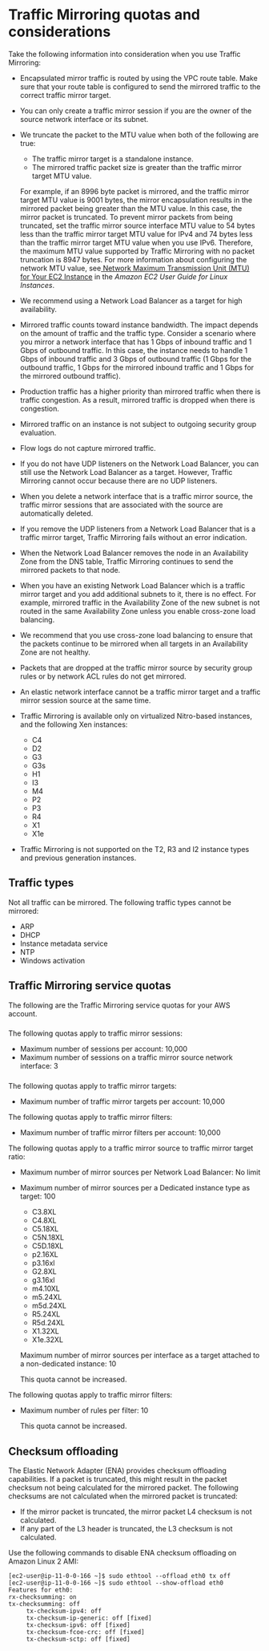 # Traffic Mirroring quotas and considerations<a name="traffic-mirroring-considerations"></a>

Take the following information into consideration when you use Traffic Mirroring:
+ Encapsulated mirror traffic is routed by using the VPC route table\. Make sure that your route table is configured to send the mirrored traffic to the correct traffic mirror target\. 
+ You can only create a traffic mirror session if you are the owner of the source network interface or its subnet\.
+ We truncate the packet to the MTU value when both of the following are true:
  + The traffic mirror target is a standalone instance\.
  + The mirrored traffic packet size is greater than the traffic mirror target MTU value\.

  For example, if an 8996 byte packet is mirrored, and the traffic mirror target MTU value is 9001 bytes, the mirror encapsulation results in the mirrored packet being greater than the MTU value\. In this case, the mirror packet is truncated\. To prevent mirror packets from being truncated, set the traffic mirror source interface MTU value to 54 bytes less than the traffic mirror target MTU value for IPv4 and 74 bytes less than the traffic mirror target MTU value when you use IPv6\. Therefore, the maximum MTU value supported by Traffic Mirroring with no packet truncation is 8947 bytes\. For more information about configuring the network MTU value, see[ Network Maximum Transmission Unit \(MTU\) for Your EC2 Instance](https://docs.aws.amazon.com/AWSEC2/latest/UserGuide/network_mtu.html) in the *Amazon EC2 User Guide for Linux Instances*\. 
+ We recommend using a Network Load Balancer as a target for high availability\. 
+ Mirrored traffic counts toward instance bandwidth\. The impact depends on the amount of traffic and the traffic type\. Consider a scenario where you mirror a network interface that has 1 Gbps of inbound traffic and 1 Gbps of outbound traffic\. In this case, the instance needs to handle 1 Gbps of inbound traffic and 3 Gbps of outbound traffic \(1 Gbps for the outbound traffic, 1 Gbps for the mirrored inbound traffic and 1 Gbps for the mirrored outbound traffic\)\.
+ Production traffic has a higher priority than mirrored traffic when there is traffic congestion\. As a result, mirrored traffic is dropped when there is congestion\.
+ Mirrored traffic on an instance is not subject to outgoing security group evaluation\.
+ Flow logs do not capture mirrored traffic\.
+ If you do not have UDP listeners on the Network Load Balancer, you can still use the Network Load Balancer as a target\. However, Traffic Mirroring cannot occur because there are no UDP listeners\.
+ When you delete a network interface that is a traffic mirror source, the traffic mirror sessions that are associated with the source are automatically deleted\.
+ If you remove the UDP listeners from a Network Load Balancer that is a traffic mirror target, Traffic Mirroring fails without an error indication\.
+ When the Network Load Balancer removes the node in an Availability Zone from the DNS table, Traffic Mirroring continues to send the mirrored packets to that node\. 
+  When you have an existing Network Load Balancer which is a traffic mirror target and you add additional subnets to it, there is no effect\. For example, mirrored traffic in the Availability Zone of the new subnet is not routed in the same Availability Zone unless you enable cross\-zone load balancing\.
+ We recommend that you use cross\-zone load balancing to ensure that the packets continue to be mirrored when all targets in an Availability Zone are not healthy\.
+ Packets that are dropped at the traffic mirror source by security group rules or by network ACL rules do not get mirrored\.
+ An elastic network interface cannot be a traffic mirror target and a traffic mirror session source at the same time\.
+ Traffic Mirroring is available only on virtualized Nitro\-based instances, and the following Xen instances: 
  + C4
  + D2
  + G3
  + G3s
  + H1
  + I3
  + M4
  + P2
  + P3 
  + R4
  + X1
  + X1e
+ Traffic Mirroring is not supported on the T2, R3 and I2 instance types and previous generation instances\.

## Traffic types<a name="traffic-mirroring-network-services"></a>

Not all traffic can be mirrored\. The following traffic types cannot be mirrored:
+ ARP
+ DHCP
+ Instance metadata service
+ NTP
+ Windows activation

## Traffic Mirroring service quotas<a name="traffic-mirroring-limits"></a>

The following are the Traffic Mirroring service quotas for your AWS account\. 

### <a name="traffic-mirroring-session-limits"></a>

The following quotas apply to traffic mirror sessions:
+ Maximum number of sessions per account: 10,000
+ Maximum number of sessions on a traffic mirror source network interface: 3

### <a name="traffic-mirroring-target-limits"></a>

The following quotas apply to traffic mirror targets:
+ Maximum number of traffic mirror targets per account: 10,000

The following quotas apply to traffic mirror filters:
+ Maximum number of traffic mirror filters per account: 10,000

The following quotas apply to a traffic mirror source to traffic mirror target ratio:
+ Maximum number of mirror sources per Network Load Balancer: No limit
+ Maximum number of mirror sources per a Dedicated instance type as target: 100
  + C3\.8XL
  + C4\.8XL
  + C5\.18XL
  + C5N\.18XL
  + C5D\.18XL
  + p2\.16XL
  + p3\.16xl
  + G2\.8XL
  + g3\.16xl
  + m4\.10XL
  + m5\.24XL
  + m5d\.24XL
  + R5\.24XL
  + R5d\.24XL
  + X1\.32XL
  + X1e\.32XL

   Maximum number of mirror sources per interface as a target attached to a non\-dedicated instance: 10

  This quota cannot be increased\.

The following quotas apply to traffic mirror filters:
+ Maximum number of rules per filter: 10

  This quota cannot be increased\.

## Checksum offloading<a name="traffic-checksum-offloading"></a>

The Elastic Network Adapter \(ENA\) provides checksum offloading capabilities\. If a packet is truncated, this might result in the packet checksum not being calculated for the mirrored packet\. The following checksums are not calculated when the mirrored packet is truncated:
+ If the mirror packet is truncated, the mirror packet L4 checksum is not calculated\.
+ If any part of the L3 header is truncated, the L3 checksum is not calculated\.

Use the following commands to disable ENA checksum offloading on Amazon Linux 2 AMI:

```
[ec2-user@ip-11-0-0-166 ~]$ sudo ethtool --offload eth0 tx off 
[ec2-user@ip-11-0-0-166 ~]$ sudo ethtool --show-offload eth0
Features for eth0:
rx-checksumming: on
tx-checksumming: off
     tx-checksum-ipv4: off
     tx-checksum-ip-generic: off [fixed]
     tx-checksum-ipv6: off [fixed]
     tx-checksum-fcoe-crc: off [fixed]
     tx-checksum-sctp: off [fixed]
```